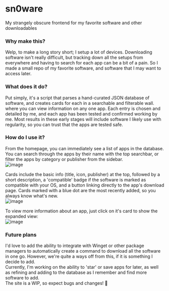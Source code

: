 # sn0ware
My strangely obscure frontend for my favorite software and other downloadables

### Why make this?
Welp, to make a long story short; I setup a lot of devices. Downloading software isn't really difficult, but tracking down all the setups from everywhere and having to search for each app can be a bit of a pain. So I made a small repo of my favorite software, and software that I may want to access later.

### What does it do?
Put simply, it's a script that parses a hand-curated JSON database of software, and creates cards for each in a searchable and filterable wall. where you can view information on any one app. Each entry is chosen and detailed by me, and each app has been tested and confirmed working by me. Most results in these early stages will include software I likely use with regularity, so you can trust that the apps are tested safe.

### How do I use it?
From the homepage, you can immediately see a list of apps in the database. You can search through the apps by their name with the top searchbar, or filter the apps by category or publisher from the sidebar.  
![image](https://github.com/user-attachments/assets/7ab78303-462b-46ad-bc1f-92bf6d3ae427)

Cards include the basic info (title, icon, publisher) at the top, followed by a short description, a 'compatible' badge if the software is marked as compatible with your OS, and a button linking directly to the app's download page. Cards marked with a blue dot are the most recently added, so you always know what's new.  
![image](https://github.com/user-attachments/assets/8c7f1fe6-43c7-43f7-a374-3afbdacd3bcf)

To view more information about an app, just click on it's card to show the expanded view:  
![image](https://github.com/user-attachments/assets/c9d7b69a-8bcd-44f6-95d9-6185e116ae71)

### Future plans
I'd love to add the ability to integrate with Winget or other package managers to automatically create a command to download all the software in one go. However, we're quite a ways off from this, if it is something I decide to add.  
Currently, I'm working on the ability to 'star' or save apps for later, as well as refining and adding to the database as I remember and find more software to add.  
The site is a WIP, so expect bugs and changes! 🐛

